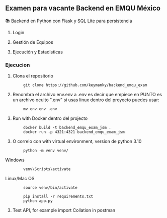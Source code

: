 ## Examen para vacante Backend en EMQU M&eacute;xico

📚 Backend en Python con Flask y SQL Lite para persistencia

1. Login

2. Gesti&oacute;n de Equipos

3. Ejecuci&oacute;n y Estadisticas


### Ejecucion

1. Clona el repositorio

```
        git clone https://github.com/keymanky/backend_emqu_exam
```
2. Renombra el archivo env.env a .env es decir que empiece en PUNTO es un archivo oculto ".env" si usas linux dentro del proyecto puedes usar:

```
        mv env.env .env
```

3. Run with Docker dentro del projecto

```
        docker build -t backend_emqu_exam_jsm .
        docker run -p 4321:4321 backend_emqu_exam_jsm
```

3. O correlo con with virtual environment, version de python 3.10 

```
        python -m venv venv/
```

Windows

```
        venv\Scripts\activate
```
Linux/Mac OS

```
        source venv/bin/activate
```

```
        pip install -r requirements.txt
        python app.py
```

3. Test API, for example import Collation in postman
